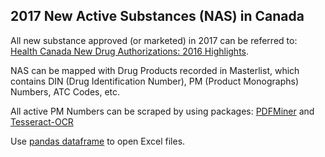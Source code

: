 ## 2017 New Active Substances (NAS) in Canada
All new substance approved (or marketed) in 2017 can be referred to: [Health Canada New Drug Authorizations: 2016 Highlights](https://www.canada.ca/en/health-canada/services/publications/drugs-health-products/health-canada-new-drug-authorizations-2016-highlights.html#a6).

NAS can be mapped with Drug Products recorded in Masterlist, which contains DIN (Drug Identification Number), PM (Product Monographs) Numbers, ATC Codes, etc.

All active PM Numbers can be scraped by using packages: [PDFMiner](https://github.com/euske/pdfminer) and [Tesseract-OCR](https://github.com/openpaperwork/pyocr)

Use [pandas dataframe](https://chrisalbon.com/python/pandas_dataframe_load_xls.html) to open Excel files.
